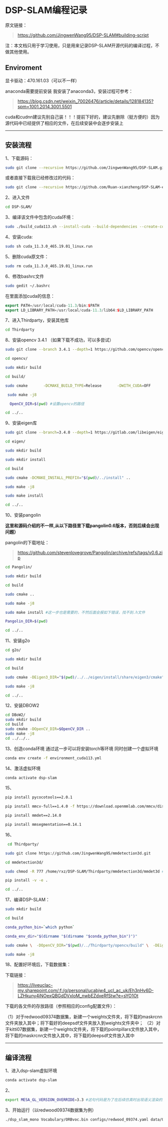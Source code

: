 # DSP-SLAM编程记录

原文链接：
>https://github.com/JingwenWang95/DSP-SLAM#building-script

注：本文档只用于学习使用，只是用来记录DSP-SLAM开源代码的编译过程，不做其他使用。

## Enviroment
  显卡驱动：470.161.03（可以不一样）
  
  anaconda需要提前安装 我安装了anaconda3，安装过程可参考：
  >https://blog.csdn.net/weixin_70026476/article/details/128184135?spm=1001.2014.3001.5501

cuda和cudnn建议先别自己装！！！提前下好的，建议先删除（挺方便的）因为源代码中已经提供了相应的文件，在后续安装中会逐步安装上
***
## 安装流程
1、下载源码：
```bash
sudo git clone --recursive https://github.com/JingwenWang95/DSP-SLAM.git
```
或者直接下载我已经修改过的代码：
```bash
sudo git clone --recursive https://github.com/Ruan-xianzheng/DSP-SLAM-explain.git #留意一下pybind11有没有下下来
```
2、进入文件
```bash
cd DSP-SLAM/
```
3、编译该文件中包含的cuda环境： 
```bash
sudo ./build_cuda113.sh --install-cuda --build-dependencies --create-conda-env
```
4、安装cuda:
```bash
sudo sh cuda_11.3.0_465.19.01_linux.run
```
5、删除cuda原文件：
```bash
sudo rm cuda_11.3.0_465.19.01_linux.run
```
6、修改bashrc文件
```bash
sudo gedit ~/.bashrc  
```
在里面添加cuda的信息：
```cpp
export PATH=/usr/local/cuda-11.3/bin:$PATH
export LD_LIBRARY_PATH=/usr/local/cuda-11.3/lib64:$LD_LIBRARY_PATH
```
7、进入Thirdparty，安装其他库
```bash
cd Thirdparty
```
8、安装opencv 3.4.1 （如果下载不成功，可以多尝试）
```bash
sudo git clone --branch 3.4.1 --depth=1 https://github.com/opencv/opencv.git
```
```bash
cd opencv/
```
```bash
sudo mkdir build
```
```bash
cd build/
```
```bash
sudo cmake       -DCMAKE_BUILD_TYPE=Release       -DWITH_CUDA=OFF        -DBUILD_DOCS=OFF        -DBUILD_PACKAGE=OFF       -DBUILD_TESTS=OFF        -DBUILD_PERF_TESTS=OFF        -DBUILD_opencv_apps=OFF       -DBUILD_opencv_calib3d=ON        -DBUILD_opencv_cudaoptflow=OFF        -DBUILD_opencv_dnn=OFF        -DBUILD_opencv_dnn_BUILD_TORCH_IMPORTER=OFF        -DBUILD_opencv_features2d=ON       -DBUILD_opencv_flann=ON       -DBUILD_opencv_java=ON        -DBUILD_opencv_objdetect=ON        -DBUILD_opencv_python2=OFF        -DBUILD_opencv_python3=OFF        -DBUILD_opencv_photo=ON       -DBUILD_opencv_stitching=ON        -DBUILD_opencv_superres=ON        -DBUILD_opencv_shape=ON        -DBUILD_opencv_videostab=OFF       -DBUILD_PROTOBUF=OFF       -DWITH_1394=OFF        -DWITH_GSTREAMER=OFF        -DWITH_GPHOTO2=OFF        -DWITH_MATLAB=OFF        -DWITH_NVCUVID=OFF       -DWITH_OPENCL=OFF       -DWITH_OPENCLAMDBLAS=OFF       -DWITH_OPENCLAMDFFT=OFF       -DWITH_TIFF=OFF        -DWITH_VTK=OFF        -DWITH_WEBP=OFF  ..
```
```bash
 sudo make -j8
```
```bash
  OpenCV_DIR=$(pwd) #设置opencv的路径
```
```bash
cd ../..
```
9、安装eigen库
```bash
sudo git clone --branch=3.4.0 --depth=1 https://gitlab.com/libeigen/eigen.git
```
```bash
cd eigen/
```
```bash
sudo mkdir build
```
```bash
sudo mkdir install
```
```bash
cd build
```
```bash
sudo cmake -DCMAKE_INSTALL_PREFIX="$(pwd)/../install" ..
```
```bash
sudo make -j8
```
```bash
sudo make install
```
```bash
cd ../..
```
10、安装pangolin

**这里和源码介绍的不一样,从以下路径里下载pangolin0.6版本，否则后续会出现问题）**

pangolin的下载地址：
>https://github.com/stevenlovegrove/Pangolin/archive/refs/tags/v0.6.zip
```bash
cd Pangolin/
```
```bash
sudo mkdir build
```
```bash
cd build
```
```bash
sudo cmake ..
```
```bash
sudo make -j8
```
```bash
sudo make install #这一步也是需要的，不然后面会报如下错误，找不到.h文件
```
```bash
Pangolin_DIR=$(pwd) 
```
```bash 
cd ../..
```
11、安装g2o
```bash
cd g2o/

sudo mkdir build

cd build

sudo cmake -DEigen3_DIR="$(pwd)/../../eigen/install/share/eigen3/cmake" ..

sudo make -j8

cd ../..
```
12、安装DBOW2
```bash
cd DBoW2/
sudo mkdir build
cd build
sudo cmake -DOpenCV_DIR=$OpenCV_DIR ..
sudo make -j8
cd ../../..
```
13、创造conda环境 通过这一步可以将安装torch等环境 同时创建一个虚拟环境
```bash
conda env create -f environment_cuda113.yml 
```
14、激活虚拟环境
```bash
conda activate dsp-slam
```
15、
```bash
pip install pycocotools==2.0.1
```
```bash
pip install mmcv-full==1.4.0 -f https://download.openmmlab.com/mmcv/dist/cu113/torch1.10.0/index.html
```
```bash
pip install mmdet==2.14.0
```
```bash
pip install mmsegmentation==0.14.1
```
16、
```bash
 cd Thirdparty/
```
```bash
sudo git clone https://github.com/JingwenWang95/mmdetection3d.git
```
```bash
cd mmdetection3d/
```
```bash
sudo chmod -R 777 /home/rxz/DSP-SLAM/Thirdparty/mmdetection3d/mmdet3d #需要给权限，不然会报错
```
```bash
pip install -v -e .
```
```bash
cd ../..
```
17、编译DSP-SLAM：

```bash
sudo mkdir build

cd build

conda_python_bin=`which python`

conda_env_dir="$(dirname "$(dirname "$conda_python_bin")")"

sudo cmake \  -DOpenCV_DIR="$(pwd)/../Thirdparty/opencv/build" \  -DEigen3_DIR="$(pwd)/../Thirdparty/eigen/install/share/eigen3/cmake" \  -DPangolin_DIR="$(pwd)/../Thirdparty/Pangolin/build" \  -DPYTHON_LIBRARIES="$conda_env_dir/lib/libpython3.7m.so" \  -DPYTHON_INCLUDE_DIRS="$conda_env_dir/include/python3.7m" \  -DPYTHON_EXECUTABLE="$conda_env_dir/bin/python3.7" \  ..

sudo make -j8
```
18、配置好环境后，下载数据集：

下载链接：

>https://liveuclac-my.sharepoint.com/:f:/g/personal/ucabjw4_ucl_ac_uk/Eh3nHv6D-LZHkuny4iNOexQBGdDVxloM_nwbEZdxeRfStw?e=sYO1Ot

下载的各文件的存放路径（参照相应的config配置文件）：
  
  （1）对于redwood09374数据集，新建一个weights文件夹，将下载的maskrcnn文件夹放入其中；将下载好的deepsdf文件夹放入到weights文件夹中；
  （2）对于kitti07数据集，新建一个weights文件夹，将下载的pointpillars文件放入其中，将下载的maskrcnn文件放入其中，将下载的deepsdf文件放入其中
***
## 编译流程

1、进入dsp-slam虚拟环境

```bash
conda activate dsp-slam
```

2、
```bash
export MESA_GL_VERSION_OVERRIDE=3.3 #这句代码是为了在后续仿真时出现语义渲染的效果，没有这句代码，则只有稠密建图
```
3、开始运行（以redwood09374数据集为例）
```bash
./dsp_slam_mono Vocabulary/ORBvoc.bin configs/redwood_09374.yaml data/09374/ map/redwood_09374/ #各参数介绍：dsp_slam_mono为可执行文件；Vocabulary：词典文件；configs：配置文件； data：数据集地址； map：存放最后地图的路径
```
